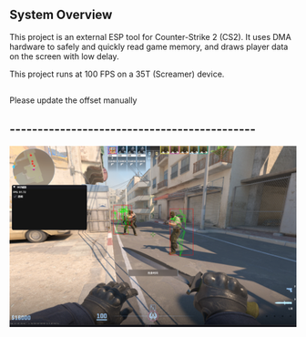 ## System Overview

This project is an external ESP tool for Counter-Strike 2 (CS2). It uses DMA hardware to safely and quickly read game memory, and draws player data on the screen with low delay.

This project runs at 100 FPS on a 35T (Screamer) device.

##
Please update the offset manually

## --------------------------------------------


![esp](./img/esp.png)